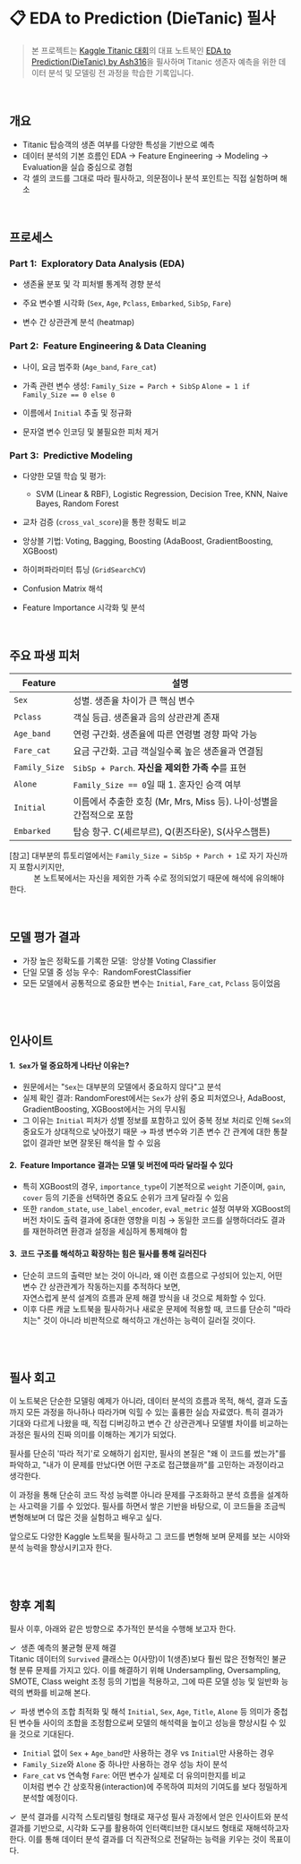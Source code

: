 # 📋 EDA to Prediction (DieTanic) 필사

> 본 프로젝트는  [Kaggle Titanic 대회](https://www.kaggle.com/competitions/titanic)의 대표 노트북인 [EDA to Prediction(DieTanic) by Ash316](https://www.kaggle.com/code/ash316/eda-to-prediction-dietanic)을 필사하며
> Titanic 생존자 예측을 위한 데이터 분석 및 모델링 전 과정을 학습한 기록입니다.

<br>

## 개요

- Titanic 탑승객의 생존 여부를 다양한 특성을 기반으로 예측
- 데이터 분석의 기본 흐름인 EDA → Feature Engineering → Modeling → Evaluation을 실습 중심으로 경험
- 각 셀의 코드를 그대로 따라 필사하고, 의문점이나 분석 포인트는 직접 실험하며 해소

<br>

## 프로세스

### Part 1: &nbsp;Exploratory Data Analysis (EDA)

- 생존율 분포 및 각 피처별 통계적 경향 분석
- 주요 변수별 시각화 (`Sex`, `Age`, `Pclass`, `Embarked`, `SibSp`, `Fare`)

- 변수 간 상관관계 분석 (heatmap)

### Part 2: &nbsp;Feature Engineering & Data Cleaning

- 나이, 요금 범주화 (`Age_band`, `Fare_cat`)
- 가족 관련 변수 생성: 
    `Family_Size = Parch + SibSp`
    `Alone = 1 if Family_Size == 0 else 0`
 
- 이름에서 `Initial` 추출 및 정규화
- 문자열 변수 인코딩 및 불필요한 피처 제거

### Part 3: &nbsp;Predictive Modeling

- 다양한 모델 학습 및 평가:
    - SVM (Linear & RBF), Logistic Regression, Decision Tree, KNN, Naive Bayes, Random Forest
- 교차 검증 (`cross_val_score`)을 통한 정확도 비교

- 앙상블 기법: Voting, Bagging, Boosting (AdaBoost, GradientBoosting, XGBoost)
- 하이퍼파라미터 튜닝 (`GridSearchCV`)
- Confusion Matrix 해석
- Feature Importance 시각화 및 분석

<br>

## 주요 파생 피처

| Feature | 설명 |
| --- | --- |
| `Sex` | 성별. 생존율 차이가 큰 핵심 변수 |
| `Pclass` | 객실 등급. 생존율과 음의 상관관계 존재 |
| `Age_band` | 연령 구간화. 생존율에 따른 연령별 경향 파악 가능 |
| `Fare_cat` | 요금 구간화. 고급 객실일수록 높은 생존율과 연결됨 |
| `Family_Size` | `SibSp + Parch`. **자신을 제외한 가족 수**를 표현 |
| `Alone` | `Family_Size == 0`일 때 1. 혼자인 승객 여부 |
| `Initial` | 이름에서 추출한 호칭 (Mr, Mrs, Miss 등). 나이·성별을 간접적으로 포함 |
| `Embarked` | 탑승 항구. C(셰르부르), Q(퀸즈타운), S(사우스햄튼) |

[참고] 대부분의 튜토리얼에서는 `Family_Size = SibSp + Parch + 1`로 자기 자신까지 포함시키지만,  
    &nbsp;&nbsp;&nbsp;&nbsp;&nbsp;&nbsp;&nbsp;&nbsp;&nbsp;&nbsp;&nbsp;본 노트북에서는 자신을 제외한 가족 수로 정의되었기 때문에 해석에 유의해야 한다.

<br>

## 모델 평가 결과

- 가장 높은 정확도를 기록한 모델: &nbsp;앙상블 Voting Classifier
- 단일 모델 중 성능 우수: &nbsp;RandomForestClassifier
- 모든 모델에서 공통적으로 중요한 변수는 `Initial`, `Fare_cat`, `Pclass` 등이었음

<br>
<br>

## 인사이트

#### 1. &nbsp;`Sex`가 덜 중요하게 나타난 이유는?

- 원문에서는 "`Sex`는 대부분의 모델에서 중요하지 않다"고 분석
- 실제 확인 결과: RandomForest에서는 `Sex`가 상위 중요 피처였으나, AdaBoost, GradientBoosting, XGBoost에서는 거의 무시됨
- 그 이유는 `Initial` 피처가 성별 정보를 포함하고 있어 중복 정보 처리로 인해 `Sex`의 중요도가 상대적으로 낮아졌기 때문
  → 파생 변수와 기존 변수 간 관계에 대한 통찰 없이 결과만 보면 잘못된 해석을 할 수 있음

#### 2. &nbsp;Feature Importance 결과는 모델 및 버전에 따라 달라질 수 있다

- 특히 XGBoost의 경우, `importance_type`이 기본적으로 `weight` 기준이며,
  `gain`, `cover` 등의 기준을 선택하면 중요도 순위가 크게 달라질 수 있음
- 또한 `random_state`, `use_label_encoder`, `eval_metric` 설정 여부와 XGBoost의 버전 차이도 출력 결과에 중대한 영향을 미침
  → 동일한 코드를 실행하더라도 결과를 재현하려면 환경과 설정을 세심하게 통제해야 함

#### 3. &nbsp;코드 구조를 해석하고 확장하는 힘은 필사를 통해 길러진다

- 단순히 코드의 출력만 보는 것이 아니라, 왜 이런 흐름으로 구성되어 있는지, 어떤 변수 간 상관관계가 작동하는지를 추적하다 보면,  
  자연스럽게 분석 설계의 흐름과 문제 해결 방식을 내 것으로 체화할 수 있다.
- 이후 다른 캐글 노트북을 필사하거나 새로운 문제에 적용할 때, 코드를 단순히 "따라치는" 것이 아니라 비판적으로 해석하고 개선하는 능력이 길러질 것이다.

    

<br>
<br>

## 필사 회고

이 노트북은 단순한 모델링 예제가 아니라, 데이터 분석의 흐름과 목적, 해석, 결과 도출까지 모든 과정을 하나하나 따라가며 익힐 수 있는 훌륭한 실습 자료였다. 특히 결과가 기대와 다르게 나왔을 때, 직접 디버깅하고 변수 간 상관관계나 모델별 차이를 비교하는 과정은 필사의 진짜 의미를 이해하는 계기가 되었다.

필사를 단순히 '따라 적기'로 오해하기 쉽지만, 필사의 본질은 "왜 이 코드를 썼는가"를 파악하고, "내가 이 문제를 만났다면 어떤 구조로 접근했을까"를 고민하는 과정이라고 생각한다.

이 과정을 통해 단순히 코드 작성 능력뿐 아니라 문제를 구조화하고 분석 흐름을 설계하는 사고력을 기를 수 있었다. 필사를 하면서 쌓은 기반을 바탕으로, 이 코드들을 조금씩 변형해보며 더 많은 것을 실험하고 배우고 싶다.

앞으로도 다양한 Kaggle 노트북을 필사하고 그 코드를 변형해 보며 문제를 보는 시야와 분석 능력을 향상시키고자 한다.

<br>
<br>

## 향후 계획

필사 이후, 아래와 같은 방향으로 추가적인 분석을 수행해 보고자 한다.

✓ &nbsp;생존 예측의 불균형 문제 해결  
Titanic 데이터의 `Survived` 클래스는 0(사망)이 1(생존)보다 훨씬 많은 전형적인 불균형 분류 문제를 가지고 있다.   이를 해결하기 위해 Undersampling, Oversampling, SMOTE, Class weight 조정 등의 기법을 적용하고, 그에 따른 모델 성능 및 일반화 능력의 변화를 비교해 본다.

✓ &nbsp;파생 변수의 조합 최적화 및 해석
`Initial`, `Sex`, `Age`, `Title`, `Alone` 등 의미가 중첩된 변수들 사이의 조합을 조정함으로써 모델의 해석력을 높이고 성능을 향상시킬 수 있을 것으로 기대된다.
- `Initial` 없이 `Sex` + `Age_band`만 사용하는 경우 vs `Initial`만 사용하는 경우
- `Family_Size`와 `Alone` 중 하나만 사용하는 경우 성능 차이 분석
- `Fare_cat` vs 연속형 `Fare`: 어떤 변수가 실제로 더 유의미한지를 비교  
이처럼 변수 간 상호작용(interaction)에 주목하여 피처의 기여도를 보다 정밀하게 분석할 예정이다.


✓ &nbsp;분석 결과를 시각적 스토리텔링 형태로 재구성
필사 과정에서 얻은 인사이트와 분석 결과를 기반으로, 시각화 도구를 활용하여 인터랙티브한 대시보드 형태로 재해석하고자 한다.  이를 통해 데이터 분석 결과를 더 직관적으로 전달하는 능력을 키우는 것이 목표이다.

<br>
